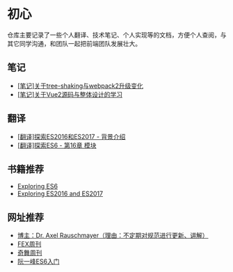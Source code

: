 # 初心
仓库主要记录了一些个人翻译、技术笔记、个人实现等的文档，方便个人查阅，与其它同学沟通，和团队一起把前端团队发展壮大。


## 笔记

- [[笔记]关于tree-shaking与webpack2升级变化](https://github.com/diydyq/sharenotes/blob/master/%5B%E7%AC%94%E8%AE%B0%5D%E5%85%B3%E4%BA%8Etree-shaking%E4%B8%8Ewebpack2%E5%8D%87%E7%BA%A7%E5%8F%98%E5%8C%96.md)
- [[笔记]关于Vue2源码与整体设计的学习](https://github.com/diydyq/sharenotes/blob/master/%5B%E7%AC%94%E8%AE%B0%5D%E5%85%B3%E4%BA%8EVue2%E6%BA%90%E7%A0%81%E4%B8%8E%E6%95%B4%E4%BD%93%E8%AE%BE%E8%AE%A1%E7%9A%84%E5%AD%A6%E4%B9%A0.md)


## 翻译

- [[翻译]探索ES2016和ES2017 - 背景介绍](https://github.com/diydyq/sharenotes/blob/master/%5B%E7%BF%BB%E8%AF%91%5D%E6%8E%A2%E7%B4%A2ES2016%E5%92%8CES2017%20-%20%E8%83%8C%E6%99%AF%E4%BB%8B%E7%BB%8D.md)
- [[翻译]探索ES6 - 第16章 模块](http://exploringjs.com/es6/index.html)

## 书籍推荐

- [Exploring ES6](http://exploringjs.com/es6/index.html)
- [Exploring ES2016 and ES2017](http://exploringjs.com/es2016-es2017/)


## 网址推荐

- [博主：Dr. Axel Rauschmayer（理由：不定期对规范进行更新、讲解）](http://www.2ality.com/2016/02/ecmascript-2017.html)
- [FEX周刊](http://fex.baidu.com/articles/)
- [奇舞周刊](https://weekly.75team.com/)
- [阮一峰ES6入门](http://es6.ruanyifeng.com/)



